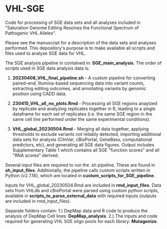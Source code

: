 # VHL-SGE
Code for processing of SGE data sets and all analyses included in "Saturation Genome Editing Resolves the Functional Spectrum of Pathogenic VHL Alleles".

Please see the manuscript for a description of the data sets and analyses performed. This depository's purpose is to make available all scripts and files used to analyse SGE data for VHL.

The SGE analysis pipeline in contained in:  **SGE_main_analysis**. The order of scripts used in SGE data analysis data is:

1.  **20230408_VHL_final_pipeline.sh** - A custom pipeline for converting paired-end, Illumina-based sequencing data into variant counts, extracting editing outcomes, and annotating variants by genomic position using CADD data.

2. **230415_VHL_all_no_plots.Rmd** - Processing all SGE regions anaylzed by replicate and analyzing replicates together in R, leading to a single dataframe for each set of replicates (i.e. the same SGE region in the same cell line performed under the same experimental conditions).

3.  **VHL_global_20230504.Rmd** - Merging all data together, applying thresholds to exclude variants not reliably detected, importing additional data sets for analysis (ClinVar, cBioPortal, GeneBass, computational predictors, etc), and generating all SGE data figures. Output includes Supplementary Table 1 which contains all SGE "function scores" and all "RNA scores" derived.

Several input files are required to run the .sh pipeline. These are found in **sh_input_files**. Additionally, the pipeline calls custom scripts written in Python (v2.7.16), which are located in **custom_scripts_for_SGE_pipeline**.

Inputs for VHL_global_20230504.Rmd are included in **rmd_input_files**. Data sets from VHLdb and cBioPortal were parsed using custom python scripts, available in **scripts_to_parse_external_data** with required inputs (outputs are included in rmd_input_files). 

Separate folders contain:
1.)  DepMap data and R code to produce the analysis of DepMap Cell lines:  **DepMap_analysis**.
2.)  The inputs and code required for generating VHL SGE oligo pools for each library:  **Mutagenize**.

